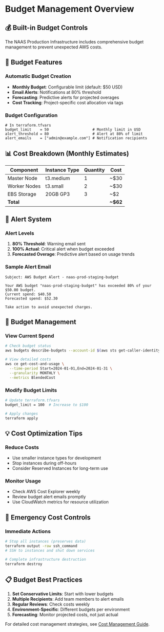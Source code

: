 # Budget Management Overview

## 💰 Built-in Budget Controls

The NAAS Production Infrastructure includes comprehensive budget management to prevent unexpected AWS costs.

## 🎯 Budget Features

### Automatic Budget Creation
- **Monthly Budget**: Configurable limit (default: $50 USD)
- **Email Alerts**: Notifications at 80% threshold
- **Forecasting**: Predictive alerts for projected overages
- **Cost Tracking**: Project-specific cost allocation via tags

### Budget Configuration
```hcl
# In terraform.tfvars
budget_limit    = 50                    # Monthly limit in USD
alert_threshold = 80                    # Alert at 80% of limit
alert_emails    = ["admin@example.com"] # Notification recipients
```

## 📊 Cost Breakdown (Monthly Estimates)

| Component | Instance Type | Quantity | Cost |
|-----------|---------------|----------|------|
| Master Node | t3.medium | 1 | ~$30 |
| Worker Nodes | t3.small | 2 | ~$30 |
| EBS Storage | 20GB GP3 | 3 | ~$2 |
| **Total** | | | **~$62** |

## 🚨 Alert System

### Alert Levels
1. **80% Threshold**: Warning email sent
2. **100% Actual**: Critical alert when budget exceeded
3. **Forecasted Overage**: Predictive alert based on usage trends

### Sample Alert Email
```
Subject: AWS Budget Alert - naas-prod-staging-budget

Your AWS budget "naas-prod-staging-budget" has exceeded 80% of your $50.00 budget.
Current spend: $40.50
Forecasted spend: $52.30

Take action to avoid unexpected charges.
```

## 🔧 Budget Management

### View Current Spend
```bash
# Check budget status
aws budgets describe-budgets --account-id $(aws sts get-caller-identity --query Account --output text)

# View detailed costs
aws ce get-cost-and-usage \
  --time-period Start=2024-01-01,End=2024-01-31 \
  --granularity MONTHLY \
  --metrics BlendedCost
```

### Modify Budget Limits
```bash
# Update terraform.tfvars
budget_limit = 100  # Increase to $100

# Apply changes
terraform apply
```

## 💡 Cost Optimization Tips

### Reduce Costs
- Use smaller instance types for development
- Stop instances during off-hours
- Consider Reserved Instances for long-term use

### Monitor Usage
- Check AWS Cost Explorer weekly
- Review budget alert emails promptly
- Use CloudWatch metrics for resource utilization

## 🚨 Emergency Cost Controls

### Immediate Actions
```bash
# Stop all instances (preserves data)
terraform output -raw ssh_command
# SSH to instances and shut down services

# Complete infrastructure destruction
terraform destroy
```

## 📋 Budget Best Practices

1. **Set Conservative Limits**: Start with lower budgets
2. **Multiple Recipients**: Add team members to alert emails
3. **Regular Reviews**: Check costs weekly
4. **Environment-Specific**: Different budgets per environment
5. **Forecasting**: Monitor projected costs, not just actual

For detailed cost management strategies, see [Cost Management Guide](cost-management.md).